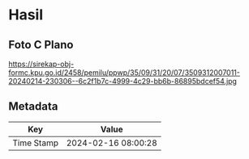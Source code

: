 # Hasil

## Foto C Plano

https://sirekap-obj-formc.kpu.go.id/2458/pemilu/ppwp/35/09/31/20/07/3509312007011-20240214-230306--6c2f1b7c-4999-4c29-bb6b-86895bdcef54.jpg


## Metadata

| Key        | Value               |
| ---------- | ------------------- |
| Time Stamp | 2024-02-16 08:00:28 |



